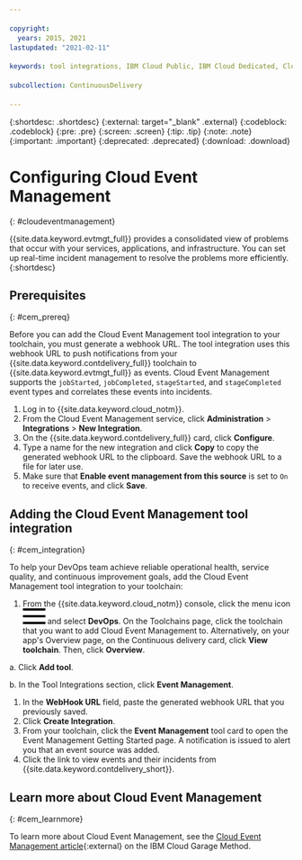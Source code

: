 ```yaml
---

copyright:
  years: 2015, 2021
lastupdated: "2021-02-11"

keywords: tool integrations, IBM Cloud Public, IBM Cloud Dedicated, Cloud Event Management

subcollection: ContinuousDelivery

---
```


{:shortdesc: .shortdesc}
{:external: target="_blank" .external}
{:codeblock: .codeblock}
{:pre: .pre}
{:screen: .screen}
{:tip: .tip}
{:note: .note}
{:important: .important}
{:deprecated: .deprecated}
{:download: .download}   

# Configuring Cloud Event Management
{: #cloudeventmanagement}

{{site.data.keyword.evtmgt_full}} provides a consolidated view of problems that occur with your services, applications, and infrastructure. You can set up real-time incident management to resolve the problems more efficiently.
{:shortdesc}

## Prerequisites
{: #cem_prereq}

Before you can add the Cloud Event Management tool integration to your toolchain, you must generate a webhook URL. The tool integration uses this webhook URL to push notifications from your {{site.data.keyword.contdelivery_full}} toolchain to {{site.data.keyword.evtmgt_full}} as events. Cloud Event Management supports the `jobStarted`, `jobCompleted`, `stageStarted`, and `stageCompleted` event types and correlates these events into incidents.

1. Log in to {{site.data.keyword.cloud_notm}}.
1. From the Cloud Event Management service, click **Administration** > **Integrations** > **New Integration**.
1. On the {{site.data.keyword.contdelivery_full}} card, click **Configure**.
1. Type a name for the new integration and click **Copy** to copy the generated webhook URL to the clipboard. Save the webhook URL to a file for later use.
1. Make sure that **Enable event management from this source** is set to `On` to receive events, and click **Save**.

## Adding the Cloud Event Management tool integration
{: #cem_integration}

To help your DevOps team achieve reliable operational health, service quality, and continuous improvement goals, add the Cloud Event Management tool integration to your toolchain:

1. From the {{site.data.keyword.cloud_notm}} console, click the menu icon ![hamburger icon](images/icon_hamburger.svg) and select **DevOps**. On the Toolchains page, click the toolchain that you want to add Cloud Event Management to. Alternatively, on your app's Overview page, on the Continuous delivery card, click **View toolchain**. Then, click **Overview**.

 a. Click **Add tool**.

 b. In the Tool Integrations section, click **Event Management**.

1. In the **WebHook URL** field, paste the generated webhook URL that you previously saved.
1. Click **Create Integration**.
1. From your toolchain, click the **Event Management** tool card to open the Event Management Getting Started page. A notification is issued to alert you that an event source was added.
1. Click the link to view events and their incidents from {{site.data.keyword.contdelivery_short}}.

## Learn more about Cloud Event Management
{: #cem_learnmore}

To learn more about Cloud Event Management, see the [Cloud Event Management article](https://www.ibm.com/cloud/garage/content/manage/tool_cloud_event_mgt/){:external} on the IBM Cloud Garage Method. 
